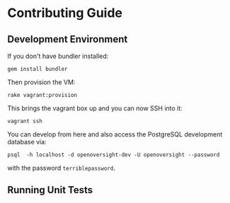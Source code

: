 # Contributing Guide

## Development Environment

If you don't have bundler installed:

`gem install bundler`

Then provision the VM:

`rake vagrant:provision`

This brings the vagrant box up and you can now SSH into it:

`vagrant ssh`

You can develop from here and also access the PostgreSQL development database via:

`psql  -h localhost -d openoversight-dev -U openoversight --password`

with the password `terriblepassword`. 

## Running Unit Tests